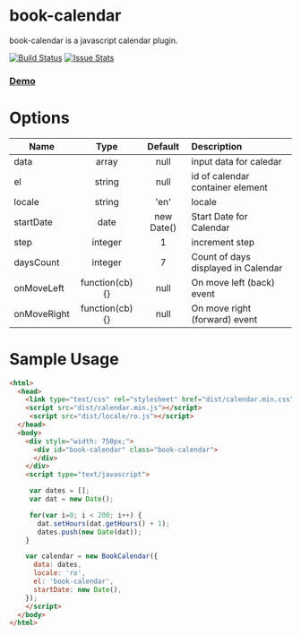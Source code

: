 book-calendar
========

book-calendar is a javascript calendar plugin. 

[![Build Status](https://travis-ci.org/rhpwn/book-calendar.svg?branch=master)](https://travis-ci.org/rhpwn/book-calendar)
[![Issue Stats](http://issuestats.com/github/rhpwn/book-calendar/badge/pr)](http://issuestats.com/github/rhpwn/book-calendar)


### [Demo](https://jsfiddle.net/ewk9f7u9/)




Options
=======
| Name | Type |	Default |	Description |
| ---- |:----:|:-------:|:----------- |
| data | array | null | input data for caledar |
| el |	string |	null |	id of calendar container element |
| locale |	string	| 'en' |	locale |
| startDate |	date |	new Date() |	Start Date for Calendar |
| step | integer |	1 |	increment step |
| daysCount | integer |	7 |	Count of days displayed in Calendar |
| onMoveLeft | function(cb) {} |	null |	On move left (back) event |
| onMoveRight | function(cb) {} |	null |	On move right (forward) event |


Sample Usage
============
```html
<html>
  <head>
    <link type="text/css" rel="stylesheet" href="dist/calendar.min.css">
    <script src="dist/calendar.min.js"></script>
     <script src="dist/locale/ro.js"></script>
  </head>
  <body>
    <div style="width: 750px;">
      <div id="book-calendar" class="book-calendar">
      </div>
    </div>
    <script type="text/javascript">

     var dates = [];
     var dat = new Date();

     for(var i=0; i < 200; i++) {
       dat.setHours(dat.getHours() + 1);
       dates.push(new Date(dat));
    }

    var calendar = new BookCalendar({
      data: dates,
      locale: 'ro',
      el: 'book-calendar',
      startDate: new Date(),
    });
    </script>
  </body>
</html>
